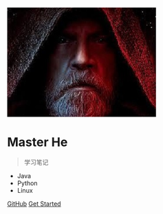 ![logo](master.jpeg)

# Master He

> 学习笔记

- Java
- Python
- Linux

[GitHub](https://github.com/Master-He?tab=repositories)
[Get Started](README)

